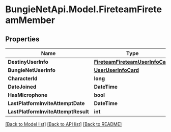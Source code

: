 # BungieNetApi.Model.FireteamFireteamMember
## Properties

Name | Type | Description | Notes
------------ | ------------- | ------------- | -------------
**DestinyUserInfo** | [**FireteamFireteamUserInfoCard**](FireteamFireteamUserInfoCard.md) |  | [optional] 
**BungieNetUserInfo** | [**UserUserInfoCard**](UserUserInfoCard.md) |  | [optional] 
**CharacterId** | **long** |  | [optional] 
**DateJoined** | **DateTime** |  | [optional] 
**HasMicrophone** | **bool** |  | [optional] 
**LastPlatformInviteAttemptDate** | **DateTime** |  | [optional] 
**LastPlatformInviteAttemptResult** | **int** |  | [optional] 

[[Back to Model list]](../README.md#documentation-for-models) [[Back to API list]](../README.md#documentation-for-api-endpoints) [[Back to README]](../README.md)

